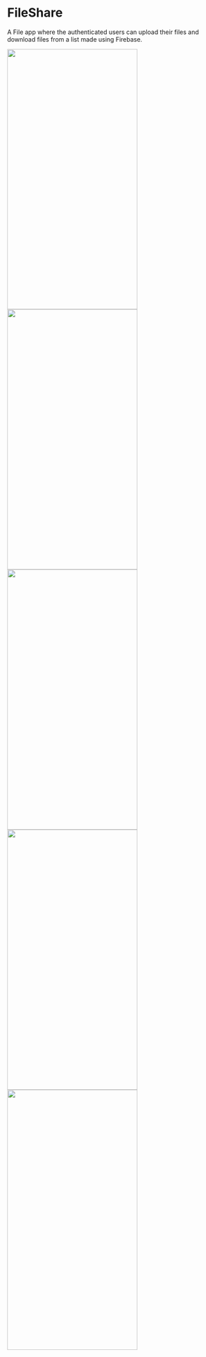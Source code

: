 # FileShare
A File app where the authenticated users can upload their files and download files from a list made using Firebase.

 <img src="https://user-images.githubusercontent.com/71960312/128480896-6c5557e8-f027-4a6a-932d-a2c8cae88fd2.jpeg" width="300" height="600"> <img src="https://user-images.githubusercontent.com/71960312/128597573-59c091a0-94da-4404-9774-3042628b0740.jpeg" width="300" height="600">
<img src="https://user-images.githubusercontent.com/71960312/128597584-f90cb9ff-7885-4460-aae2-0b6ebeadbca8.jpeg" width="300" height="600">
<img src="https://user-images.githubusercontent.com/71960312/128597588-aab6953f-e2d7-4aee-9305-fcfced8dd857.jpeg" width="300" height="600">
<img src="https://user-images.githubusercontent.com/71960312/128597590-684504a2-96b5-4606-bd8a-9b181973dbb6.jpeg" width="300" height="600">
